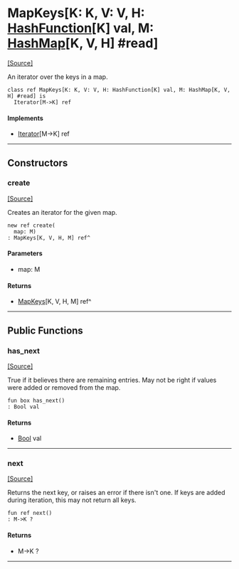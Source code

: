 # MapKeys\[K: K, V: V, H: [HashFunction](collections-HashFunction.md)\[K\] val, M: [HashMap](collections-HashMap.md)\[K, V, H\] #read\]
<span class="source-link">[[Source]](src/collections/map.md#L-0-388)</span>

An iterator over the keys in a map.


```pony
class ref MapKeys[K: K, V: V, H: HashFunction[K] val, M: HashMap[K, V, H] #read] is
  Iterator[M->K] ref
```

#### Implements

* [Iterator](builtin-Iterator.md)\[M->K\] ref

---

## Constructors

### create
<span class="source-link">[[Source]](src/collections/map.md#L-0-397)</span>


Creates an iterator for the given map.


```pony
new ref create(
  map: M)
: MapKeys[K, V, H, M] ref^
```
#### Parameters

*   map: M

#### Returns

* [MapKeys](collections-MapKeys.md)\[K, V, H, M\] ref^

---

## Public Functions

### has_next
<span class="source-link">[[Source]](src/collections/map.md#L-0-403)</span>


True if it believes there are remaining entries. May not be right if values
were added or removed from the map.


```pony
fun box has_next()
: Bool val
```

#### Returns

* [Bool](builtin-Bool.md) val

---

### next
<span class="source-link">[[Source]](src/collections/map.md#L-0-410)</span>


Returns the next key, or raises an error if there isn't one. If keys are
added during iteration, this may not return all keys.


```pony
fun ref next()
: M->K ?
```

#### Returns

* M->K ?

---

